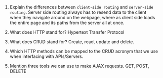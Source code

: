 1.  Explain the differences between `client-side routing` and `server-side routing`.
Server side routing always has to resend data to the client when they navigate around on the webpage, where as client side loads the entire page and its paths from the server all at once.
1.  What does HTTP stand for?
Hypertext Transfer Protocol
1.  What does CRUD stand for?
Create, read, update and delete.
1.  Which HTTP methods can be mapped to the CRUD acronym that we use when interfacing with APIs/Servers.

1.  Mention three tools we can use to make AJAX requests.
GET, POST, DELETE

